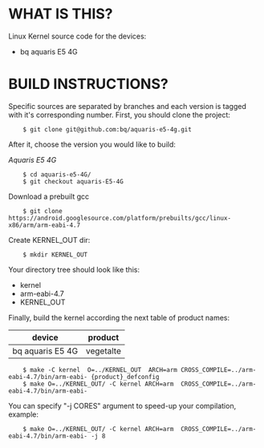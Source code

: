 WHAT IS THIS?
=============

Linux Kernel source code for the devices:
* bq aquaris E5 4G


BUILD INSTRUCTIONS?
===================

Specific sources are separated by branches and each version is tagged with it's corresponding number. First, you should
clone the project:

        $ git clone git@github.com:bq/aquaris-e5-4g.git

After it, choose the version you would like to build:

*Aquaris E5 4G*

        $ cd aquaris-e5-4G/
        $ git checkout aquaris-E5-4G

Download a prebuilt gcc

        $ git clone https://android.googlesource.com/platform/prebuilts/gcc/linux-x86/arm/arm-eabi-4.7

Create KERNEL_OUT dir:

        $ mkdir KERNEL_OUT   
Your directory tree should look like this:
* kernel
* arm-eabi-4.7
* KERNEL_OUT

Finally, build the kernel according the next table of product names:

| device                                                                                | product                                                               |
| --------------------------|-------------------------|
| bq aquaris E5 4G                                      | vegetalte                                      |


        $ make -C kernel  O=../KERNEL_OUT  ARCH=arm CROSS_COMPILE=../arm-eabi-4.7/bin/arm-eabi- {product}_defconfig
        $ make O=../KERNEL_OUT/ -C kernel ARCH=arm  CROSS_COMPILE=../arm-eabi-4.7/bin/arm-eabi-                       
    
You can specify "-j CORES" argument to speed-up your compilation, example:

        $ make O=../KERNEL_OUT/ -C kernel ARCH=arm  CROSS_COMPILE=../arm-eabi-4.7/bin/arm-eabi- -j 8

